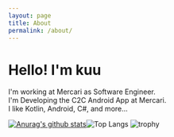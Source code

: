 ```yaml
---
layout: page
title: About
permalink: /about/
---
```


# Hello! I'm kuu
I'm working at Mercari as Software Engineer.   
I'm Developing the C2C Android App at Mercari.   
I like Kotlin, Android, C#, and more...


[![Anurag's github stats](https://github-readme-stats.vercel.app/api?username=fumiya-kume)](https://github.com/fumiya-kume)![Top Langs](https://github-readme-stats.vercel.app/api/top-langs/?username=fumiya-kume&layout=compact)
![trophy](https://github-profile-trophy.vercel.app/?username=fumiya-kume)
